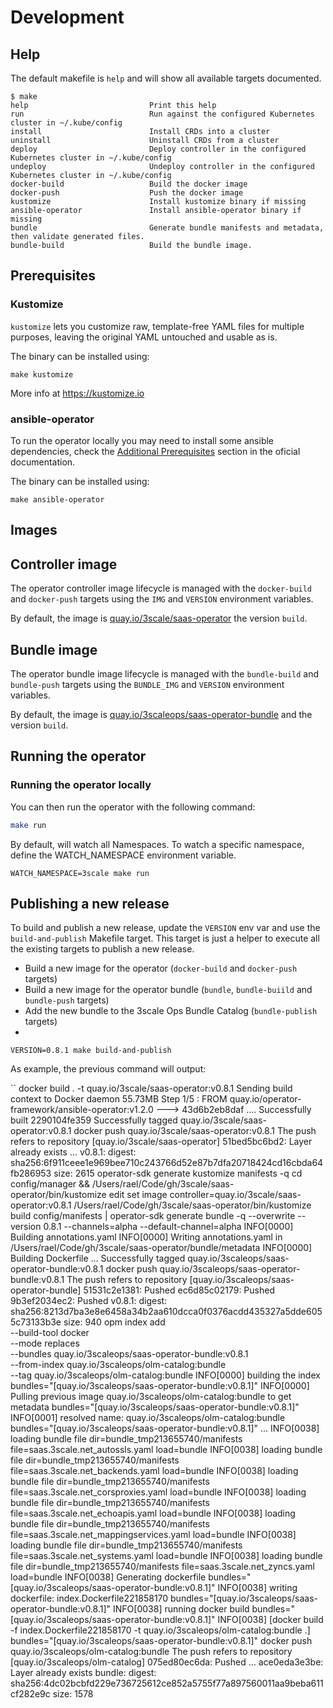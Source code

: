 # Development

## Help

The default makefile is `help` and will show all available targets documented.

```
$ make
help                           Print this help
run                            Run against the configured Kubernetes cluster in ~/.kube/config
install                        Install CRDs into a cluster
uninstall                      Uninstall CRDs from a cluster
deploy                         Deploy controller in the configured Kubernetes cluster in ~/.kube/config
undeploy                       Undeploy controller in the configured Kubernetes cluster in ~/.kube/config
docker-build                   Build the docker image
docker-push                    Push the docker image
kustomize                      Install kustomize binary if missing
ansible-operator               Install ansible-operator binary if missing
bundle                         Generate bundle manifests and metadata, then validate generated files.
bundle-build                   Build the bundle image.
```

## Prerequisites

### Kustomize

`kustomize` lets you customize raw, template-free YAML files for multiple purposes,
leaving the original YAML untouched and usable as is.

The binary can be installed using:

```
make kustomize
```

More info at https://kustomize.io

### ansible-operator

To run the operator locally you may need to install some ansible dependencies,
check the [Additional Prerequisites](https://sdk.operatorframework.io/docs/building-operators/ansible/installation/#additional-prerequisites)
section in the oficial documentation.

The binary can be installed using:

```
make ansible-operator
```

## Images

## Controller image

The operator controller image lifecycle is managed with the `docker-build` and `docker-push`
targets using the `IMG` and `VERSION` environment variables.

By default, the image is [quay.io/3scale/saas-operator](https://quay.io/3scale/saas-operator) the version `build`.

## Bundle image

The operator bundle image lifecycle is managed with the `bundle-build` and `bundle-push`
targets using the `BUNDLE_IMG` and `VERSION` environment variables.

By default, the image is [quay.io/3scaleops/saas-operator-bundle](https://quay.io/3scaleops/saas-operator-bundle) and the version `build`.

## Running the operator

### Running the operator locally

You can then run the operator with the following command:

```bash
make run
```

By default, will watch all Namespaces. To watch a specific namespace,
define the WATCH_NAMESPACE environment variable.

```
WATCH_NAMESPACE=3scale make run
```

## Publishing a new release

To build and publish a new release, update the `VERSION` env var and use the
`build-and-publish` Makefile target. This target is just a helper to execute
all the existing targets to publish a new release.

- Build a new image for the operator (`docker-build` and `docker-push` targets)
- Build a new image for the operator bundle (`bundle`, `bundle-buiild` and `bundle-push` targets)
- Add the new bundle to the 3scale Ops Bundle Catalog (`bundle-publish` targets)
-
```
VERSION=0.8.1 make build-and-publish
```

As example, the previous command will output:

``
docker build . -t quay.io/3scale/saas-operator:v0.8.1
Sending build context to Docker daemon  55.73MB
Step 1/5 : FROM quay.io/operator-framework/ansible-operator:v1.2.0
 ---> 43d6b2eb8daf
 ....
Successfully built 2290104fe359
Successfully tagged quay.io/3scale/saas-operator:v0.8.1
docker push quay.io/3scale/saas-operator:v0.8.1
The push refers to repository [quay.io/3scale/saas-operator]
51bed5bc6bd2: Layer already exists
...
v0.8.1: digest: sha256:6f911ceee1e969bee710c243766d52e87b7dfa20718424cd16cbda64fb286953 size: 2615
operator-sdk generate kustomize manifests -q
cd config/manager && /Users/rael/Code/gh/3scale/saas-operator/bin/kustomize edit set image controller=quay.io/3scale/saas-operator:v0.8.1
/Users/rael/Code/gh/3scale/saas-operator/bin/kustomize build config/manifests | operator-sdk generate bundle -q --overwrite --version 0.8.1 --channels=alpha --default-channel=alpha
INFO[0000] Building annotations.yaml
INFO[0000] Writing annotations.yaml in /Users/rael/Code/gh/3scale/saas-operator/bundle/metadata
INFO[0000] Building Dockerfile
...
Successfully tagged quay.io/3scaleops/saas-operator-bundle:v0.8.1
docker push quay.io/3scaleops/saas-operator-bundle:v0.8.1
The push refers to repository [quay.io/3scaleops/saas-operator-bundle]
51531c2e1381: Pushed
ec6d85c02179: Pushed
9b3ef2034ec2: Pushed
v0.8.1: digest: sha256:8213d7ba3e8e6458a34b2aa610dcca0f0376acdd435327a5dde6055c73133b3e size: 940
opm index add \
                --build-tool docker \
                --mode replaces \
                --bundles quay.io/3scaleops/saas-operator-bundle:v0.8.1 \
                --from-index quay.io/3scaleops/olm-catalog:bundle \
                --tag quay.io/3scaleops/olm-catalog:bundle
INFO[0000] building the index                            bundles="[quay.io/3scaleops/saas-operator-bundle:v0.8.1]"
INFO[0000] Pulling previous image quay.io/3scaleops/olm-catalog:bundle to get metadata  bundles="[quay.io/3scaleops/saas-operator-bundle:v0.8.1]"
INFO[0001] resolved name: quay.io/3scaleops/olm-catalog:bundle  bundles="[quay.io/3scaleops/saas-operator-bundle:v0.8.1]"
...
INFO[0038] loading bundle file                           dir=bundle_tmp213655740/manifests file=saas.3scale.net_autossls.yaml load=bundle
INFO[0038] loading bundle file                           dir=bundle_tmp213655740/manifests file=saas.3scale.net_backends.yaml load=bundle
INFO[0038] loading bundle file                           dir=bundle_tmp213655740/manifests file=saas.3scale.net_corsproxies.yaml load=bundle
INFO[0038] loading bundle file                           dir=bundle_tmp213655740/manifests file=saas.3scale.net_echoapis.yaml load=bundle
INFO[0038] loading bundle file                           dir=bundle_tmp213655740/manifests file=saas.3scale.net_mappingservices.yaml load=bundle
INFO[0038] loading bundle file                           dir=bundle_tmp213655740/manifests file=saas.3scale.net_systems.yaml load=bundle
INFO[0038] loading bundle file                           dir=bundle_tmp213655740/manifests file=saas.3scale.net_zyncs.yaml load=bundle
INFO[0038] Generating dockerfile                         bundles="[quay.io/3scaleops/saas-operator-bundle:v0.8.1]"
INFO[0038] writing dockerfile: index.Dockerfile221858170  bundles="[quay.io/3scaleops/saas-operator-bundle:v0.8.1]"
INFO[0038] running docker build                          bundles="[quay.io/3scaleops/saas-operator-bundle:v0.8.1]"
INFO[0038] [docker build -f index.Dockerfile221858170 -t quay.io/3scaleops/olm-catalog:bundle .]  bundles="[quay.io/3scaleops/saas-operator-bundle:v0.8.1]"
docker push quay.io/3scaleops/olm-catalog:bundle
The push refers to repository [quay.io/3scaleops/olm-catalog]
075ed80ec6da: Pushed
...
ace0eda3e3be: Layer already exists
bundle: digest: sha256:4dc02bcbfd229e736725612ce852a5755f77a897560011aa9beba611cf282e9c size: 1578
```
